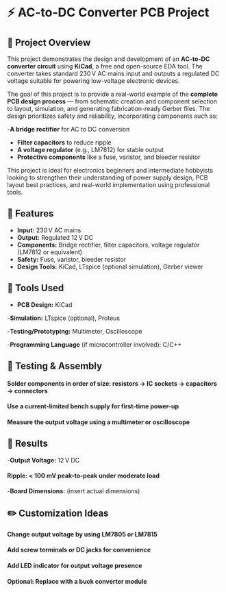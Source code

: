 # ⚡ AC-to-DC Converter PCB Project

## 📖 Project Overview

This project demonstrates the design and development of an **AC-to-DC converter circuit** using **KiCad**, a free and open-source EDA tool. The converter takes standard 230 V AC mains input and outputs a regulated DC voltage suitable for powering low-voltage electronic devices.

The goal of this project is to provide a real-world example of the **complete PCB design process** — from schematic creation and component selection to layout, simulation, and generating fabrication-ready Gerber files. The design prioritizes safety and reliability, incorporating components such as:

-**A bridge rectifier** for AC to DC conversion
- **Filter capacitors** to reduce ripple
- **A voltage regulator** (e.g., LM7812) for stable output
- **Protective components** like a fuse, varistor, and bleeder resistor

This project is ideal for electronics beginners and intermediate hobbyists looking to strengthen their understanding of power supply design, PCB layout best practices, and real-world implementation using professional tools.


## 🔧 Features

- **Input:** 230 V AC mains
- **Output:** Regulated 12 V DC
- **Components:** Bridge rectifier, filter capacitors, voltage regulator (LM7812 or equivalent)
- **Safety:** Fuse, varistor, bleeder resistor
- **Design Tools:** KiCad, LTspice (optional simulation), Gerber viewer


## 🧰 Tools Used

- **PCB Design:** KiCad

-**Simulation:** LTspice (optional), Proteus

-**Testing/Prototyping:** Multimeter, Oscilloscope

-**Programming Language** (if microcontroller involved): C/C++

## 🧪 Testing & Assembly

#### Solder components in order of size: resistors → IC sockets → capacitors → connectors

#### Use a current-limited bench supply for first-time power-up

#### Measure the output voltage using a multimeter or oscilloscope

## 📸 Results
-**Output Voltage:** 12 V DC

#### Ripple: < 100 mV peak-to-peak under moderate load

-**Board Dimensions:** (insert actual dimensions)

## ✏️ Customization Ideas
#### Change output voltage by using LM7805 or LM7815

#### Add screw terminals or DC jacks for convenience

#### Add LED indicator for output voltage presence

#### Optional: Replace with a buck converter module
